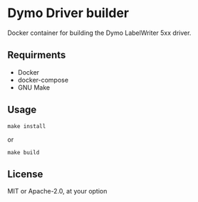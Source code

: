# Dymo Driver builder

Docker container for building the Dymo LabelWriter 5xx driver.

## Requirments
- Docker
- docker-compose
- GNU Make

## Usage
```
make install
```
or
```
make build
```

## License

MIT or Apache-2.0, at your option